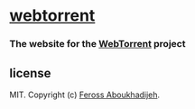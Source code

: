 # [webtorrent](http://webtorrent.io)

### The website for the [WebTorrent](http://webtorrent.io) project

## license

MIT. Copyright (c) [Feross Aboukhadijeh](http://feross.org).
